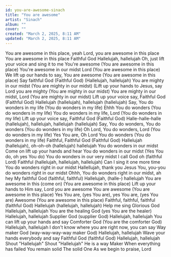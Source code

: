 ```yaml
---
id: you-are-awesome-sinach
title: "You are awesome"
artist: "Sinach"
album: ""
cover: ""
created: "March 2, 2025, 8:11 AM"
updated: "March 2, 2025, 8:11 AM"
---
```


You are awesome in this place, yeah
Lord, you are awesome in this place
You are awesome in this place
Faithful God
Hallelujah, hallelujah
Oh, just lift your voice and sing it to me
You're awesome (You are awesome in this place)
You're awesome in our midst Lord (You are awesome in this place)
We lift up our hands to say, You are awesome (You are awesome in this place)
Say faithful God (Faithful God)
(Hallelujah, hallelujah)
You are mighty in our midst (You are mighty in our midst)
(Lift up your hands to Jesus, say Lord you are mighty
(You are mighty in our midst)
You are mighty in our midst, Lord (You are mighty in our midst)
Lift up your voice say, Faithful God (Faithful God)
Hallelujah (hallelujah), hallelujah (hallelujah)
Say, You do wonders in my life (You do wonders in my life)
Ehhh You do wonders (You do wonders in my life)
You do wonders in my life, Lord (You do wonders in my life)
Lift up your voice say, Faithful God (Faithful God)
Halle-halle-halle (hallelujah), hallelujah, hallelujah (hallelujah)
Say, You do wonders, You do wonders (You do wonders in my life)
Oh Lord, You do wonders, Lord (You do wonders in my life)
Yes You are, Oh Lord You do wonders (You do wonders in my life)
Faithful, Faithful God (Faithful God)
Hallelujah (hallelujah), oh-oh-oh (hallelujah) hallelujah
You do wonders in our midst
Come on lift up your hands and hear
You do wonders in our midst
(Yes You do, oh yes You do)
You do wonders in our very midst
I call God oh (faithful Lord)
Faithful (hallelujah, hallelujah, hallelujah)
Can I sing it one more time
You do wonders right in our midst
Hallellujah, thank you Jesus
You, you-you do wonders right in our midst
Ohhh, You do wonders right in our midst, ah hey
My faithful God (faithful, faithful)
Hallelujah, (halle-) hallelujah
You are awesome in this (come on) (You are awesome in this place)
Lift up your hands to Him say, Lord you are awesome
You are awesome (You are awesome in this place)
Yes You are, (yes You are), yes You are, (yes You are)
Awesome (You are awesome in this place)
Faithful, faithful, faithful (faithful God)
Hallelujah (hallelujah, hallelujah)
Help me sing
Glorious God
Hallelujah, hallelujah
You are the healing God (yes You are the healer)
Hallelujah, hallelujah
Supplier God (supplier God)
Hallelujah, hallelujah
You can lift up your hands and say
Comforter God (You are the comforter God)
Hallelujah, hallelujah
I don't know where you are right now, you can say
Way maker God (way-way-way-way maker God)
Hallelujah, hallelujah
Wave your hands everybody and say
Faithful God (faithful God)
Hallelujah, hallelujah
Shout "Hallelujah"
Shout "Hallelujah"
He is a way Maker
When everything has failed You remain solid
The solid One
As we begin to praise, Lord